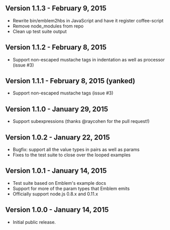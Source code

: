## Version 1.1.3 - February 9, 2015

* Rewrite bin/emblem2hbs in JavaScript and have it register coffee-script
* Remove node_modules from repo
* Clean up test suite output

## Version 1.1.2 - February 8, 2015

* Support non-escaped mustache tags in indentation as well as processor (issue #3)

## Version 1.1.1 - February 8, 2015 (yanked)

* Support non-escaped mustache tags (issue #3)

## Version 1.1.0 - January 29, 2015

* Support subexpressions (thanks @raycohen for the pull request!)

## Version 1.0.2 - January 22, 2015

* Bugfix: support all the value types in pairs as well as params
* Fixes to the test suite to close over the looped examples

## Version 1.0.1 - January 14, 2015

* Test suite based on Emblem's example docs
* Support for more of the param types that Emblem emits
* Officially support node.js 0.8.x and 0.11.x

## Version 1.0.0 - January 14, 2015

* Initial public release.